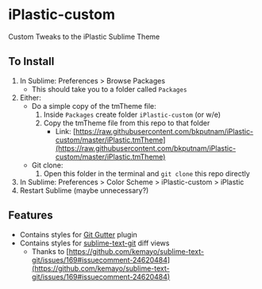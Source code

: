# iPlastic-custom
Custom Tweaks to the iPlastic Sublime Theme

## To Install

1. In Sublime: Preferences > Browse Packages
	* This should take you to a folder called `Packages`
2. Either:
	* Do a simple copy of the tmTheme file:
		1. Inside `Packages` create folder `iPlastic-custom` (or w/e)
		2. Copy the tmTheme file from this repo to that folder
			* Link: [https://raw.githubusercontent.com/bkputnam/iPlastic-custom/master/iPlastic.tmTheme](https://raw.githubusercontent.com/bkputnam/iPlastic-custom/master/iPlastic.tmTheme)
	* Git clone:
		1. Open this folder in the terminal and `git clone` this repo directly
4. In Sublime: Preferences > Color Scheme > iPlastic-custom > iPlastic
5. Restart Sublime (maybe unnecessary?)

## Features

* Contains styles for [Git Gutter](https://github.com/jisaacks/GitGutter) plugin
* Contains styles for [sublime-text-git](https://github.com/kemayo/sublime-text-git) diff views
	* Thanks to [https://github.com/kemayo/sublime-text-git/issues/169#issuecomment-24620484](https://github.com/kemayo/sublime-text-git/issues/169#issuecomment-24620484)
